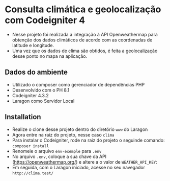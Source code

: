 # Consulta climática e geolocalização com Codeigniter 4

- Nesse projeto foi realizada a integração à API Openweathermap para obtenção dos dados climáticos de acordo com as coordenadas de latitude e longitude.
- Uma vez que os dados de clima são obtidos, é feita a geolocalização desse ponto no mapa na aplicação.

## Dados do ambiente

- Utilizado o composer como gerenciador de dependências PHP
- Desenvolvido com o PH 8.1
- Codeigniter 4.3.2
- Laragon como Servidor Local

## Installation

- Realize o clone desse projeto dentro do diretório `www` do Laragon
- Agora entre na raiz do projeto, nesse caso `clima`
- Para instalar o Codeigniter, rode na raiz do projeto o seguinde comando: `composer install`
- Renomeie o arquivo `env-exemple` para `.env`
- No arquivo `.env`, coloque a sua chave da API (https://openweathermap.org/) e altere a o valor de `WEATHER_API_KEY`: 
- Em seguida, com o Laragon iniciado, acesse no seu navegador `http://clima.test/`


